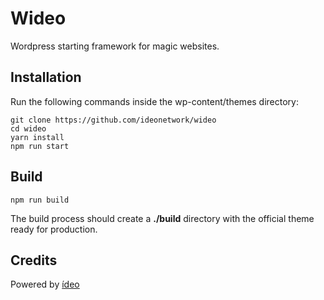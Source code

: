 # Wideo

Wordpress starting framework for magic websites.

## Installation

Run the following commands inside the wp-content/themes directory:

```shell
git clone https://github.com/ideonetwork/wideo
cd wideo
yarn install
npm run start
```

## Build

```shell
npm run build
```

The build process should create a **./build** directory with the official theme ready for production.

## Credits

Powered by [ídeo](http://1d3o.it/)
